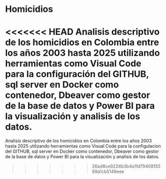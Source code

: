 # Homicidios
<<<<<<< HEAD
Analisis descriptivo de los homicidios en Colombia entre los años 2003 hasta 2025 utilizando herramientas como Visual Code para la configuración del GITHUB, sql server en Docker como contenedor, Dbeaver como gestor de la base de datos y Power BI para la visualización y analisis de los datos.
=======
Analisis descriptivo de los homicidios en Colombia entre los años 2003 hasta 2025 utilizando herramientas como Visual Code para la configulacion del GITHUB, sql server en Docker como contenedor, Dbeaver como gestor de la base de datos y Power BI para la visualización y analisis de los datos.
>>>>>>> 26ad8ce9224b3b4a1fd7940815589a1cb5149eee
